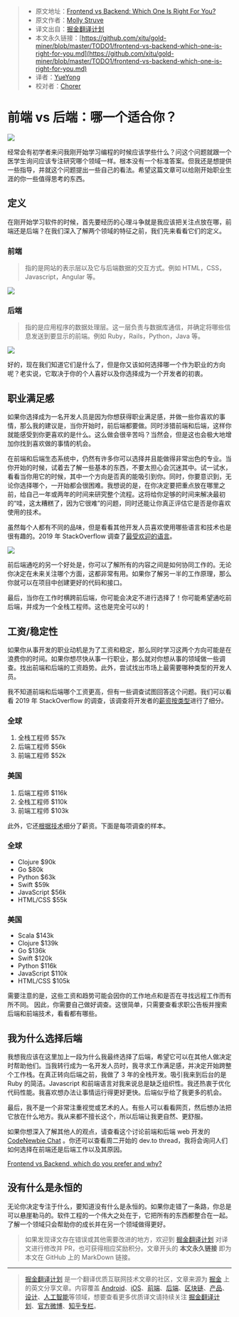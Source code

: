 > * 原文地址：[Frontend vs Backend: Which One Is Right For You?](https://dev.to/molly_struve/frontend-vs-backend-which-one-is-right-for-you-5gjg)
> * 原文作者：[Molly Struve](https://dev.to/molly_struve)
> * 译文出自：[掘金翻译计划](https://github.com/xitu/gold-miner)
> * 本文永久链接：[https://github.com/xitu/gold-miner/blob/master/TODO1/frontend-vs-backend-which-one-is-right-for-you.md](https://github.com/xitu/gold-miner/blob/master/TODO1/frontend-vs-backend-which-one-is-right-for-you.md)
> * 译者：[YueYong](https://github.com/YueYongDev)
> * 校对者：[Chorer](https://github.com/Chorer)

# 前端 vs 后端：哪一个适合你？

![](https://res.cloudinary.com/practicaldev/image/fetch/s--sQXuMr9C--/c_imagga_scale,f_auto,fl_progressive,h_420,q_auto,w_1000/https://thepracticaldev.s3.amazonaws.com/i/xtuhivk785yvj2pden2g.png)

经常会有初学者来问我刚开始学习编程的时候应该学些什么？问这个问题就跟一个医学生询问应该专注研究哪个领域一样。根本没有一个标准答案。但我还是想提供一些指导，并就这个问题提出一些自己的看法。希望这篇文章可以给刚开始职业生涯的你一些值得思考的东西。

## 定义

在刚开始学习软件的时候，首先要经历的心理斗争就是我应该把关注点放在哪，前端还是后端？在我们深入了解两个领域的特征之前，我们先来看看它们的定义。

### 前端

> 指的是网站的表示层以及它与后端数据的交互方式。例如 HTML，CSS，Javascript，Angular 等。

[![](https://res.cloudinary.com/practicaldev/image/fetch/s--rYiDNsAL--/c_limit%2Cf_auto%2Cfl_progressive%2Cq_auto%2Cw_880/https://thepracticaldev.s3.amazonaws.com/i/e0vm7fc5bzuqxuhmt80f.png)](https://res.cloudinary.com/practicaldev/image/fetch/s--rYiDNsAL--/c_limit%2Cf_auto%2Cfl_progressive%2Cq_auto%2Cw_880/https://thepracticaldev.s3.amazonaws.com/i/e0vm7fc5bzuqxuhmt80f.png)

### 后端

> 指的是应用程序的数据处理层。这一层负责与数据库通信，并确定将哪些信息发送到要显示的前端。例如 Ruby，Rails，Python，Java 等。

[![](https://res.cloudinary.com/practicaldev/image/fetch/s--K81Tz4o2--/c_limit%2Cf_auto%2Cfl_progressive%2Cq_auto%2Cw_880/https://thepracticaldev.s3.amazonaws.com/i/bqj0p9v42macnqlis6ow.png)](https://res.cloudinary.com/practicaldev/image/fetch/s--K81Tz4o2--/c_limit%2Cf_auto%2Cfl_progressive%2Cq_auto%2Cw_880/https://thepracticaldev.s3.amazonaws.com/i/bqj0p9v42macnqlis6ow.png)

好的，现在我们知道它们是什么了，但是你又该如何选择哪一个作为职业的方向呢？老实说，它取决于你的个人喜好以及你选择成为一个开发者的初衷。

## 职业满足感

如果你选择成为一名开发人员是因为你想获得职业满足感，并做一些你喜欢的事情，那么我的建议是，当你开始时，前后端都要做。同时涉猎前端和后端，这样你就能感受到你更喜欢的是什么。这么做会很辛苦吗？当然会，但是这也会极大地增加你找到喜欢做的事情的机会。

在前端和后端生态系统中，仍然有许多你可以选择并且能做得非常出色的专业。当你开始的时候，试着去了解一些基本的东西，不要太担心会沉迷其中。试一试水，看看当你用它的时候，其中一个方向是否真的能吸引到你。同时，你要意识到，无论你选择哪个，一开始都会很困难。我想说的是，在你决定要把重点放在哪里之前，给自己一年或两年的时间来研究整个流程。这将给你足够的时间来解决最初的“哇，这太糟糕了，因为它很难”的问题，同时还能让你真正评估它是否是你喜欢使用的技术。

虽然每个人都有不同的品味，但是看看其他开发人员喜欢使用哪些语言和技术也是很有趣的。2019 年 StackOverflow 调查了[最受欢迎的语言](https://insights.stackoverflow.com/survey/2019#technology-_-most-loved-dreaded-and-wanted-languages)。

[![](https://res.cloudinary.com/practicaldev/image/fetch/s--Jzs_nPT6--/c_limit%2Cf_auto%2Cfl_progressive%2Cq_auto%2Cw_880/https://thepracticaldev.s3.amazonaws.com/i/85q0iiaxn4q1gfx9w2ny.png)](https://res.cloudinary.com/practicaldev/image/fetch/s--Jzs_nPT6--/c_limit%2Cf_auto%2Cfl_progressive%2Cq_auto%2Cw_880/https://thepracticaldev.s3.amazonaws.com/i/85q0iiaxn4q1gfx9w2ny.png)

前后端通吃的另一个好处是，你可以了解所有的内容之间是如何协同工作的。无论你决定在未来关注哪个方面，这都非常有用。如果你了解另一半的工作原理，那么你就可以在项目中创建更好的代码和接口。

最后，当你在工作时横跨前后端，你可能会决定不进行选择了！你可能希望通吃前后端，并成为一个全栈工程师。这也是完全可以的！

## 工资/稳定性

如果你从事开发的职业动机是为了工资和稳定，那么同时学习这两个方向可能是在浪费你的时间。如果你想尽快从事一行职业，那么就对你想从事的领域做一些调查。找出前端和后端的工资趋势。此外，尝试找出市场上最需要哪种类型的开发人员。

我不知道前端和后端哪个工资更高，但有一些调查试图回答这个问题。我们可以看看 2019 年 StackOverflow 的调查，该调查将开发者的[薪资按类型](https://insights.stackoverflow.com/survey/2019#work-_-salary-by-developer-type)进行了细分。

### 全球

1. 全栈工程师 $57k  
2. 后端工程师 $56k  
3. 前端工程师 $52k

### 美国

1. 后端工程师 $116k  
2. 全栈工程师 $110k  
3. 前端工程师 $103k

此外，它还[根据技术](https://insights.stackoverflow.com/survey/2019#top-paying-technologies)细分了薪资。下面是每项调查的样本。

### 全球

* Clojure $90k
* Go $80k
* Python $63k
* Swift $59k
* JavaScript $56k
* HTML/CSS $55k

### 美国

* Scala $143k
* Clojure $139k
* Go $136k
* Swift $120k
* Python $116k
* JavaScript $110k
* HTML/CSS $105k

需要注意的是，这些工资和趋势可能会因你的工作地点和是否在寻找远程工作而有所不同。 因此，你需要自己做好调查。这很简单，只需要查看求职公告板并搜索后端和前端技术，看看都有哪些。

## 我为什么选择后端

我想我应该在这里加上一段为什么我最终选择了后端，希望它可以在其他人做决定时帮助他们。当我转行成为一名开发人员时，我寻求工作满足感，并决定开始跨整个工作栈。在真正转向后端之前，我做了 3 年的全栈开发。吸引我来到后台的是 Ruby 的简洁。Javascript 和前端语言对我来说总是缺乏组织性。我还热衷于优化代码性能。我喜欢想办法让事情运行得更好更快。后端似乎给了我更多的机会。

最后，我不是一个非常注重视觉或艺术的人。有些人可以看看网页，然后想办法把它放在什么地方。我从来都不擅长这个，所以后端让我更自然、更舒服。

如果你想深入了解其他人的观点，请查看这个讨论前端和后端 web 开发的 [CodeNewbie Chat](https://wakelet.com/wake/7d71f467-89ba-49cb-a196-4e32657369ac) 。你还可以查看周二开始的 dev.to thread，我将会询问人们如何选择在前端还是后端工作以及其原因。

[Frontend vs Backend, which do you prefer and why?](https://dev.to/molly_struve/frontend-vs-backend-which-do-you-prefer-and-why-5a9e)

## 没有什么是永恒的

无论你决定专注于什么，要知道没有什么是永恒的。如果你走错了一条路，你总是可以悬崖勒马的。软件工程的一个伟大之处在于，它把所有的东西都整合在一起。了解一个领域只会帮助你的成长并在另一个领域做得更好。

> 如果发现译文存在错误或其他需要改进的地方，欢迎到 [掘金翻译计划](https://github.com/xitu/gold-miner) 对译文进行修改并 PR，也可获得相应奖励积分。文章开头的 **本文永久链接** 即为本文在 GitHub 上的 MarkDown 链接。

---

> [掘金翻译计划](https://github.com/xitu/gold-miner) 是一个翻译优质互联网技术文章的社区，文章来源为 [掘金](https://juejin.im) 上的英文分享文章。内容覆盖 [Android](https://github.com/xitu/gold-miner#android)、[iOS](https://github.com/xitu/gold-miner#ios)、[前端](https://github.com/xitu/gold-miner#前端)、[后端](https://github.com/xitu/gold-miner#后端)、[区块链](https://github.com/xitu/gold-miner#区块链)、[产品](https://github.com/xitu/gold-miner#产品)、[设计](https://github.com/xitu/gold-miner#设计)、[人工智能](https://github.com/xitu/gold-miner#人工智能)等领域，想要查看更多优质译文请持续关注 [掘金翻译计划](https://github.com/xitu/gold-miner)、[官方微博](http://weibo.com/juejinfanyi)、[知乎专栏](https://zhuanlan.zhihu.com/juejinfanyi)。
